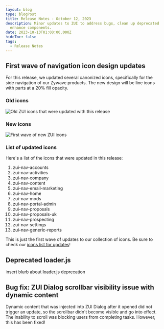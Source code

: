 ```yaml
---
layout: blog
type: blogPost
title: Release Notes - October 12, 2023
description: Minor updates to ZUI to address bugs, clean up deprecated code, and
  enhance components.
date: 2023-10-13T01:00:00.000Z
hideToc: false
tags:
  - Release Notes
---
```

## First wave of navigation icon design updates

For this release, we updated several canonized icons, specifically for the side navigation of our Zywave products. The new design will be line icons with parts at a 20% fill opacity.

### Old icons

![Old ZUI icons that were updated with this release](/images/zui-nav-icons-old.png "Old ZUI icons that were updated with this release")

<docs-spacer size="small"></docs-spacer>

### New icons

![First wave of new ZUI icons](/images/zui-nav-icons-new.png "First wave of new ZUI icons")

<docs-spacer size="small"></docs-spacer>

### List of updated icons

Here's a list of the icons that were updated in this release:

1. zui-nav-accounts
2. zui-nav-activities
3. zui-nav-company
4. zui-nav-content
5. zui-nav-email-marketing
6. zui-nav-home
7. zui-nav-mods
8. zui-nav-portal-admin
9. zui-nav-proposals
10. zui-nav-proposals-uk
11. zui-nav-prospecting
12. zui-nav-settings
13. zui-nav-generic-reports

This is just the first wave of updates to our collection of icons. Be sure to check our [icons list for updates](/design-system/components/icons/?tab=usage)!

<docs-spacer></docs-spacer>

## Deprecated loader.js

insert blurb about loader.js deprecation

<docs-spacer></docs-spacer>

## Bug fix: ZUI Dialog scrollbar visibility issue with dynamic content

Dynamic content that was injected into ZUI Dialog after it opened did not trigger an update, so the scrollbar didn't become visible and go into effect. The inability to scroll was blocking users from completing tasks. However, this has been fixed!